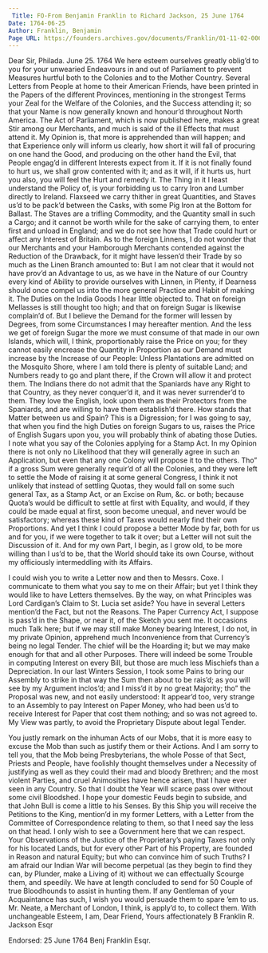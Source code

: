```yaml
---
 Title: FO-From Benjamin Franklin to Richard Jackson, 25 June 1764
Date: 1764-06-25
Author: Franklin, Benjamin
Page URL: https://founders.archives.gov/documents/Franklin/01-11-02-0064
---
```


Dear Sir,
Philada. June 25. 1764
We here esteem ourselves greatly oblig’d to you for your unwearied Endeavours in and out of Parliament to prevent Measures hurtful both to the Colonies and to the Mother Country. Several Letters from People at home to their American Friends, have been printed in the Papers of the different Provinces, mentioning in the strongest Terms your Zeal for the Welfare of the Colonies, and the Success attending it; so that your Name is now generally known and honour’d throughout North America.
The Act of Parliament, which is now published here, makes a great Stir among our Merchants, and much is said of the ill Effects that must attend it. My Opinion is, that more is apprehended than will happen; and that Experience only will inform us clearly, how short it will fall of procuring on one hand the Good, and producing on the other hand the Evil, that People engag’d in different Interests expect from it. If it is not finally found to hurt us, we shall grow contented with it; and as it will, if it hurts us, hurt you also, you will feel the Hurt and remedy it. The Thing in it I least understand the Policy of, is your forbidding us to carry Iron and Lumber directly to Ireland. Flaxseed we carry thither in great Quantities, and Staves us’d to be pack’d between the Casks, with some Pig Iron at the Bottom for Ballast. The Staves are a trifling Commodity, and the Quantity small in such a Cargo; and it cannot be worth while for the sake of carrying them, to enter first and unload in England; and we do not see how that Trade could hurt or affect any Interest of Britain. As to the foreign Linnens, I do not wonder that our Merchants and your Hamborough Merchants contended against the Reduction of the Drawback, for it might have lessen’d their Trade by so much as the Linen Branch amounted to: But I am not clear that it would not have prov’d an Advantage to us, as we have in the Nature of our Country every kind of Ability to provide ourselves with Linnen, in Plenty, if Dearness should once compel us into the more general Practice and Habit of making it. The Duties on the India Goods I hear little objected to. That on foreign Mellasses is still thought too high; and that on foreign Sugar is likewise complain’d of. But I believe the Demand for the former will lessen by Degrees, from some Circumstances I may hereafter mention. And the less we get of foreign Sugar the more we must consume of that made in our own Islands, which will, I think, proportionably raise the Price on you; for they cannot easily encrease the Quantity in Proportion as our Demand must increase by the Increase of our People: Unless Plantations are admitted on the Mosquito Shore, where I am told there is plenty of suitable Land; and Numbers ready to go and plant there, if the Crown will allow it and protect them. The Indians there do not admit that the Spaniards have any Right to that Country, as they never conquer’d it, and it was never surrender’d to them. They love the English, look upon them as their Protectors from the Spaniards, and are willing to have them establish’d there. How stands that Matter between us and Spain? This is a Digression; for I was going to say, that when you find the high Duties on foreign Sugars to us, raises the Price of English Sugars upon you, you will probably think of abating those Duties.
I note what you say of the Colonies applying for a Stamp Act. In my Opinion there is not only no Likelihood that they will generally agree in such an Application, but even that any one Colony will propose it to the others. Tho” if a gross Sum were generally requir’d of all the Colonies, and they were left to settle the Mode of raising it at some general Congress, I think it not unlikely that instead of settling Quotas, they would fall on some such general Tax, as a Stamp Act, or an Excise on Rum, &c. or both; because Quota’s would be difficult to settle at first with Equality, and would, if they could be made equal at first, soon become unequal, and never would be satisfactory; whereas these kind of Taxes would nearly find their own Proportions. And yet I think I could propose a better Mode by far, both for us and for you, if we were together to talk it over; but a Letter will not suit the Discussion of it. And for my own Part, I begin, as I grow old, to be more willing than I us’d to be, that the World should take its own Course, without my officiously intermeddling with its Affairs.

I could wish you to write a Letter now and then to Messrs. Coxe. I communicate to them what you say to me on their Affair; but yet I think they would like to have Letters themselves. By the way, on what Principles was Lord Cardigan’s Claim to St. Lucia set aside? You have in several Letters mention’d the Fact, but not the Reasons.
The Paper Currency Act, I suppose is pass’d in the Shape, or near it, of the Sketch you sent me. It occasions much Talk here; but if we may still make Money bearing Interest, I do not, in my private Opinion, apprehend much Inconvenience from that Currency’s being no legal Tender. The chief will be the Hoarding it; but we may make enough for that and all other Purposes. There will indeed be some Trouble in computing Interest on every Bill, but those are much less Mischiefs than a Depreciation. In our last Winters Session, I took some Pains to bring our Assembly to strike in that way the Sum then about to be rais’d; as you will see by my Argument inclos’d; and I miss’d it by no great Majority; tho” the Proposal was new, and not easily understood: It appear’d too, very strange to an Assembly to pay Interest on Paper Money, who had been us’d to receive Interest for Paper that cost them nothing; and so was not agreed to. My View was partly, to avoid the Proprietary Dispute about legal Tender.

You justly remark on the inhuman Acts of our Mobs, that it is more easy to excuse the Mob than such as justify them or their Actions. And I am sorry to tell you, that the Mob being Presbyterians, the whole Posse of that Sect, Priests and People, have foolishly thought themselves under a Necessity of justifying as well as they could their mad and bloody Brethren; and the most violent Parties, and cruel Animosities have hence arisen, that I have ever seen in any Country. So that I doubt the Year will scarce pass over without some civil Bloodshed.
I hope your domestic Feuds begin to subside, and that John Bull is come a little to his Senses.
By this Ship you will receive the Petitions to the King, mention’d in my former Letters, with a Letter from the Committee of Correspondence relating to them, so that I need say the less on that head. I only wish to see a Government here that we can respect. Your Observations of the Justice of the Proprietary’s paying Taxes not only for his located Lands, but for every other Part of his Property, are founded in Reason and natural Equity; but who can convince him of such Truths?
I am afraid our Indian War will become perpetual (as they begin to find they can, by Plunder, make a Living of it) without we can effectually Scourge them, and speedily. We have at length concluded to send for 50 Couple of true Bloodhounds to assist in hunting them. If any Gentleman of your Acquaintance has such, I wish you would persuade them to spare ’em to us. Mr. Neate, a Merchant of London, I think, is apply’d to, to collect them. With unchangeable Esteem, I am, Dear Friend, Yours affectionately
B Franklin
R. Jackson Esqr
 
Endorsed: 25 June 1764 Benj Franklin Esqr.

